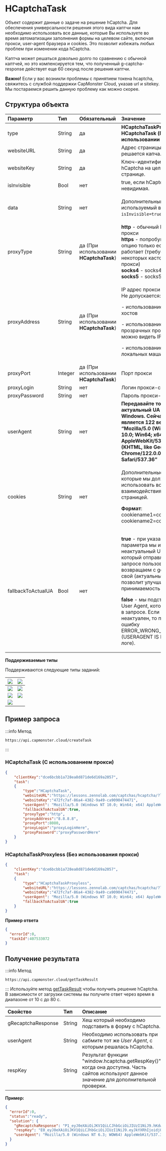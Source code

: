 ﻿---
sidebar_position: 4
sidebar_label: HCaptchaTask
---

# HCaptchaTask
Объект содержит данные о задаче на решение hCaptcha. Для обеспечения универсальности решения этого вида каптчи нам необходимо использовать все данные, которые Вы используете во время автоматизации заполнения формы на целевом сайте, включая прокси, user-agent браузера и cookies. Это позволит избежать любых проблем при изменении кода hCaptcha.

Каптча может решаться довольно долго по сравнению с обычной каптчей, но это компенсируется тем, что полученный g-captcha-response действует еще 60 секунд после решения каптчи.

**Важно!** Если у вас возникли проблемы с принятием токена hcaptcha, свяжитесь с службой поддержки CapMonster Cloud, указав url и sitekey. Мы постараемся решить данную проблему как можно скорее.

## **Структура объекта**

|**Параметр**|**Тип**|**Обязательный**|**Значение**|
| :- | :- | :- | :- |
|type|String|да|**HCaptchaTaskProxyless** или **HCaptchaTask (При использовании прокси)**.|
|websiteURL|String|да|Адрес страницы на которой решается капча.|
|websiteKey|String|да|Ключ-идентификатор hCaptcha на целевой странице.|
|isInvisible|Bool|нет|true, если hCaptcha невидимая.|
|data|String|нет|<p>Дополнительный параметр, используемый в основном с `isInvisible=true`.</p>|
|proxyType|String|да (При использовании **HCaptchaTask**)|**http** - обычный http/https прокси<br />**https** - попробуйте эту опцию только если "http" не работает (требуется для некоторых кастомных прокси)<br />**socks4** - socks4 прокси<br />**socks5** - socks5 прокси|
|proxyAddress|String|да (При использовании **HCaptchaTask**)|<p>IP адрес прокси IPv4/IPv6. Не допускается:</p><p>- использование имен хостов</p><p>- использование прозрачных прокси (там где можно видеть IP клиента)</p><p>- использование прокси на локальных машинах</p>|
|proxyPort|Integer|да (При использовании **HCaptchaTask**)|Порт прокси|
|proxyLogin|String|нет|Логин прокси-сервера|
|proxyPassword|String|нет|Пароль прокси-сервера|
|userAgent|String|нет|**Передавайте только актуальный UA от ОС Windows. Сейчас таковым является 122 версия: “Mozilla/5.0 (Windows NT 10.0; Win64; x64) AppleWebKit/537.36 (KHTML, like Gecko) Chrome/122.0.0.0 Safari/537.36”**|
|cookies|String|нет|<p>Дополнительные cookies которые мы должны использовать во время взаимодействия с целевой страницей.</p><p>**Формат**: cookiename1=cookievalue1; cookiename2=cookievalue2</p>|
|fallbackToActualUA|Bool|нет|<p>**true** - при указании данного параметра мы игнорируем неактуальный User Agent, который отправляют в запросе пользователи, и возвращаем с getTaskResult свой (актуальный). Это позволит улучшить принимаемость токенов.</p><p>**false** - мы подставляем User Agent, который указан в запросе. Если User Agent неактуален, то получите ошибку ERROR_WRONG_USERAGENT (USERAGENT IS EXPIRED в логе).</p>|

**Поддерживаемые типы**
<p>Поддерживаются следующие типы заданий:</p>

|![](Aspose.Words.fa5d4495-c9e9-41f5-8cb9-c4b900b4bbcf.001.png)|![](Aspose.Words.fa5d4495-c9e9-41f5-8cb9-c4b900b4bbcf.002.png)|
| :- | :- |
|![](Aspose.Words.fa5d4495-c9e9-41f5-8cb9-c4b900b4bbcf.003.png)|![](Aspose.Words.fa5d4495-c9e9-41f5-8cb9-c4b900b4bbcf.004.png)|
|![](Aspose.Words.fa5d4495-c9e9-41f5-8cb9-c4b900b4bbcf.005.png)|![](Aspose.Words.fa5d4495-c9e9-41f5-8cb9-c4b900b4bbcf.006.png)|
|![](25940532.png)|

## **Пример запроса**

:::info Метод
```http
https://api.capmonster.cloud/createTask
```
:::
### HCaptchaTask (С использованием прокси)
```json
{
    "clientKey":"dce6bcbb1a728ea8d871de6d169a2057",
    "task":
    {
        "type":"HCaptchaTask",
        "websiteURL":"https://lessons.zennolab.com/captchas/hcaptcha/?level=easy",
        "websiteKey":"472fc7af-86a4-4382-9a49-ca9090474471",
        "userAgent": "Mozilla/5.0 (Windows NT 10.0; Win64; x64) AppleWebKit/537.36 (KHTML, like Gecko) Chrome/115.0.0.0 Safari/537.36",
        "fallbackToActualUA":true,
        "proxyType":"http",
        "proxyAddress":"8.8.8.8",
        "proxyPort":8080,
        "proxyLogin":"proxyLoginHere",
        "proxyPassword":"proxyPasswordHere"
    }
}
```
### HCaptchaTaskProxyless (Без использования прокси)
```json
{
    "clientKey":"dce6bcbb1a728ea8d871de6d169a2057",
    "task":
    {
        "type":"HCaptchaTaskProxyless",
        "websiteURL":"https://lessons.zennolab.com/captchas/hcaptcha/?level=easy",
        "websiteKey":"472fc7af-86a4-4382-9a49-ca9090474471",
        "userAgent": "Mozilla/5.0 (Windows NT 10.0; Win64; x64) AppleWebKit/537.36 (KHTML, like Gecko) Chrome/115.0.0.0 Safari/537.36",
        "fallbackToActualUA":true
    }
}
```

**Пример ответа**
```json
{
  "errorId":0,
  "taskId":407533072
}
```
## **Получение результата**
:::info Метод
```http
https://api.capmonster.cloud/getTaskResult
```
:::
Используйте метод [getTaskResult](../api/methods/get-task-result.md) чтобы получить решение hCaptcha. В зависимости от загрузки системы вы получите ответ через время в диапазоне от 10 с до 80 с.

|**Свойство**|**Тип**|**Описание**|
| :- | :- | :- |
|gRecaptchaResponse|String|Хеш который необходимо подставить в форму с hCaptcha.|
|userAgent|String|Необходимо использовать при сабмите тот же *User Agent*, c которым решалась hCaptcha.|
|respKey|String|Результат функции "window.hcaptcha.getRespKey()" когда она доступна. Часть сайтов используют данное значение для дополнительной проверки.|


**Пример:**
```json
{
  "errorId":0,
  "status":"ready",
  "solution": {
    "gRecaptchaResponse": "P1_eyJ0eXAiOiJKV1QiLCJhbGciOiJIUzI1NiJ9.hKdwYXNza2V5xQb9JvlblBqjTdKpourvlRNpOZLvJb0yJRmsXVFVjyxFWlL1wdYBXaPyFtnxwy2ukbMgwWn62-cjSc98Iw2XIPYWg5MNDKS4_7tBIhjY0PienoKy1...",
    "respKey": "E0_eyJ0eXAiOiJKV1QiLCJhbGciOiJIUzI1NiJ9.eyJkYXRhIjoidjQ3RjlqZGFYTllFQXlZZFYyRTlaWlBVQUdLaFpPakpRNjBXRTljVW40VnY3NnhuN2V3R0wwVWd1MW1Wai90WEdoYmt5a2NqVGlGdWpsSlpmVjcza...",
    "userAgent": "Mozilla/5.0 (Windows NT 6.3; WOW64) AppleWebKit/537.36 (KHTML, like Gecko) Chrome/122.0.0.0 Safari/537.36"
  }
}
```
